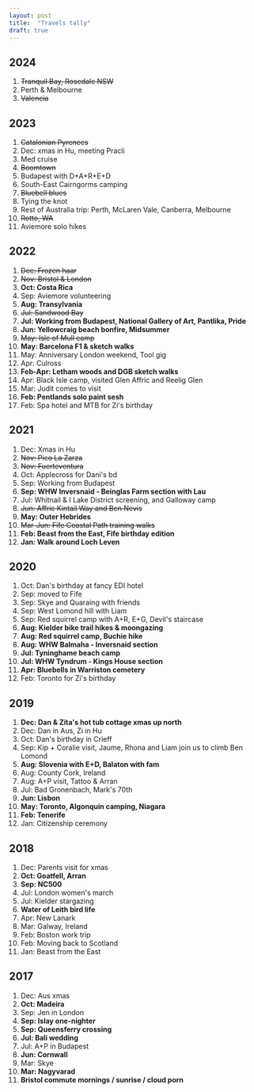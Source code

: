 ```yaml
---
layout: post
title:  "Travels tally"
draft: true
---
```


## 2024
1. <del>Tranquil Bay, Rosedale NSW<del>
1. Perth & Melbourne
1. <del>Valencia<del>

## 2023
1. <del>Catalonian Pyrenees<del>
1. Dec: xmas in Hu, meeting Pracli
1. Med cruise
1. <del>Boomtown<del>
1. Budapest with D+A+R+E+D
1. South-East Cairngorms camping
1. <del>Bluebell blues<del>
1. Tying the knot
1. Rest of Australia trip: Perth, McLaren Vale, Canberra, Melbourne
1. <del>Rotto, WA<del>
1. Aviemore solo hikes

## 2022
1. <del>Dec: Frozen haar</del>
1. <del>Nov: Bristol & London</del>
1. **Oct: Costa Rica**
1. Sep: Aviemore volunteering
1. **Aug: Transylvania**
1. <del>Jul: Sandwood Bay<del>
1. **Jul: Working from Budapest, National Gallery of Art, Pantlika, Pride**
1. **Jun: Yellowcraig beach bonfire, Midsummer**
1. <del>May: Isle of Mull camp<del>
1. **May: Barcelona F1 & sketch walks**
1. May: Anniversary London weekend, Tool gig
1. Apr: Culross
1. **Feb-Apr: Letham woods and DGB sketch walks**
1. Apr: Black Isle camp, visited Glen Affric and Reelig Glen
1. Mar: Judit comes to visit
1. **Feb: Pentlands solo paint sesh**
1. Feb: Spa hotel and MTB for Zi's birthday

## 2021
1. Dec: Xmas in Hu
1. <del>Nov: Pico La Zarza</del>
1. <del>Nov: Fuerteventura</del>
1. Oct: Applecross for Dani's bd
1. Sep: Working from Budapest
1. **Sep: WHW Inversnaid - Beinglas Farm section with Lau**
1. Jul: Whitnail & I Lake District screening, and Galloway camp
1. <del>Jun: Affric Kintail Way and Ben Nevis<del>
1. **May: Outer Hebrides**
1. <del>Mar-Jun: Fife Coastal Path training walks</del>
1. **Feb: Beast from the East, Fife birthday edition**
1. **Jan: Walk around Loch Leven**

## 2020
1. Oct: Dan's birthday at fancy EDI hotel
1. Sep: moved to Fife
1. Sep: Skye and Quaraing with friends
1. Sep: West Lomond hill with Liam
1. Sep: Red squirrel camp with A+R, E+G, Devil's staircase
1. **Aug: Kielder bike trail hikes & moongazing**
1. **Aug: Red squirrel camp, Buchie hike**
1. **Aug: WHW Balmaha - Inversnaid section**
1. **Jul: Tyninghame beach camp**
1. **Jul: WHW Tyndrum - Kings House section**
1. **Apr: Bluebells in Warriston cemetery**
1. Feb: Toronto for Zi's birthday

## 2019

1. **Dec: Dan & Zita's hot tub cottage xmas up north**
1. Dec: Dan in Aus, Zi in Hu
1. Oct: Dan's birthday in Crieff
1. Sep: Kip + Coralie visit, Jaume, Rhona and Liam join us to climb Ben Lomond
1. **Aug: Slovenia with E+D, Balaton with fam**
1. Aug: County Cork, Ireland
1. Aug: A+P visit, Tattoo & Arran
1. Jul: Bad Gronenbach, Mark's 70th
1. **Jun: Lisbon**
1. **May: Toronto, Algonquin camping, Niagara**
1. **Feb: Tenerife**
1. Jan: Citizenship ceremony


## 2018

1. Dec: Parents visit for xmas
1. **Oct: Goatfell, Arran**
1. **Sep: NC500**
1. Jul: London women's march
1. Jul: Kielder stargazing
1. **Water of Leith bird life**
1. Apr: New Lanark
1. Mar: Galway, Ireland
1. Feb: Boston work trip
1. Feb: Moving back to Scotland
1. Jan: Beast from the East


## 2017
1. Dec: Aus xmas
1. **Oct: Madeira**
1. Sep: Jen in London
1. **Sep: Islay one-nighter**
1. **Sep: Queensferry crossing**
1. **Jul: Bali wedding**
1. Jul: A+P in Budapest
1. **Jun: Cornwall**
1. Mar: Skye
1. **Mar: Nagyvarad**
1. **Bristol commute mornings / sunrise / cloud porn**


